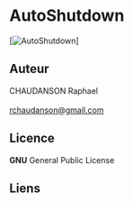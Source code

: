 
# AutoShutdown 

[![AutoShutdown](https://www.kindpng.com/picc/m/8-82224_transparent-energy-savings-png-png-download.png)]



## Auteur
CHAUDANSON Raphael<br><br>
rchaudanson@gmail.com

## Licence

**GNU** General Public License

## Liens


